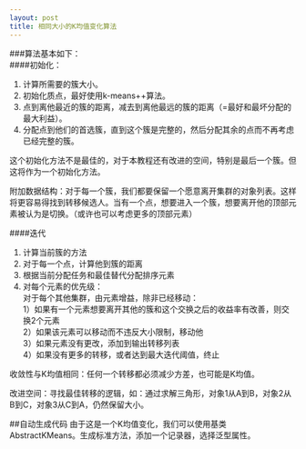 ```yaml
---
layout: post
title: 相同大小的K均值变化算法
---
```


###算法基本如下：  
####初始化：  
1. 计算所需要的簇大小。  
2. 初始化质点，最好使用k-means++算法。  
3. 点到离他最近的簇的距离，减去到离他最远的簇的距离（=最好和最坏分配的最大利益）。  
4. 分配点到他们的首选簇，直到这个簇是完整的，然后分配其余的点而不再考虑已经完整的簇。  

这个初始化方法不是最佳的，对于本教程还有改进的空间，特别是最后一个簇。但这将作为一个初始化方法。  

附加数据结构：对于每一个簇，我们都要保留一个愿意离开集群的对象列表。这样将更容易得找到转移候选人。当有一个点，想要进入一个簇，想要离开他的顶部元素被认为是切换。（或许也可以考虑更多的顶部元素）  

####迭代
1. 计算当前簇的方法
2. 对于每一个点，计算他到簇的距离
3. 根据当前分配任务和最佳替代分配排序元素
4. 对每个元素的优先级：  
对于每个其他集群，由元素增益，除非已经移动：  
    1）如果有一个元素想要离开其他的簇和这个交换之后的收益率有改善，则交换2个元素  
    2）如果该元素可以移动而不违反大小限制，移动他  
    3）如果元素没有更改，添加到输出转移列表  
    4）如果没有更多的转移，或者达到最大迭代阈值，终止  

收敛性与K均值相同：任何一个转移都必须减少方差，也可能是K均值。  

改进空间：寻找最佳转移的逻辑，如：通过求解三角形，对象1从A到B，对象2从B到C，对象3从C到A，仍然保留大小。


##自动生成代码
由于这是一个K均值变化，我们可以使用基类AbstractKMeans。生成标准方法，添加一个记录器，选择泛型属性。  

